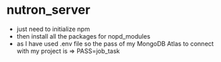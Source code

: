 # nutron_server
* just need to initialize npm
* then install all the packages for nopd_modules
* as I have used .env file so the pass of my MongoDB Atlas to connect with my project is => PASS=job_task
 

